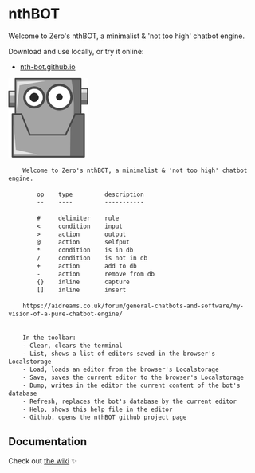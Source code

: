 # nthBOT

Welcome to Zero's nthBOT, a minimalist &amp; 'not too high' chatbot engine.

Download and use locally, or try it online:

* [nth-bot.github.io](https://nth-bot.github.io/)

![](https://github.com/nth-bot/nth-bot.github.io/raw/main/small-android.png)


        Welcome to Zero's nthBOT, a minimalist & 'not too high' chatbot engine.

            op    type         description
            --    ----         -----------
            
            #     delimiter    rule
            <     condition    input
            >     action       output
            @     action       selfput
            *     condition    is in db
            /     condition    is not in db
            +     action       add to db
            -     action       remove from db
            {}    inline       capture
            []    inline       insert
            
        https://aidreams.co.uk/forum/general-chatbots-and-software/my-vision-of-a-pure-chatbot-engine/


        In the toolbar:
        - Clear, clears the terminal
        - List, shows a list of editors saved in the browser's Localstorage
        - Load, loads an editor from the browser's Localstorage
        - Save, saves the current editor to the browser's Localstorage
        - Dump, writes in the editor the current content of the bot's database
        - Refresh, replaces the bot's database by the current editor
        - Help, shows this help file in the editor
        - Github, opens the nthBOT github project page

        
## Documentation

Check out [the wiki](https://github.com/nth-bot/nth-bot.github.io/wiki) ✨
  
